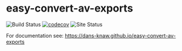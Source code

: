 easy-convert-av-exports
===========
![Build Status](https://github.com/DANS-KNAW/easy-convert-av-exports/actions/workflows/build.yml/badge.svg)
[![codecov](https://codecov.io/gh/DANS-KNAW/easy-convert-av-exports/branch/master/graph/badge.svg)](https://codecov.io/gh/DANS-KNAW/easy-convert-av-exports)
![Site Status](https://github.com/DANS-KNAW/easy-convert-av-exports/actions/workflows/docs.yml/badge.svg)

For documentation see: https://dans-knaw.github.io/easy-convert-av-exports
